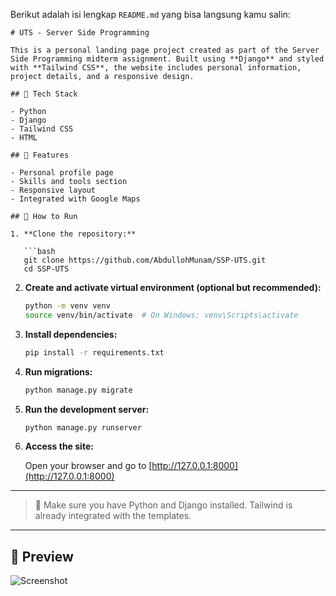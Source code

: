 Berikut adalah isi lengkap `README.md` yang bisa langsung kamu salin:

````
# UTS - Server Side Programming

This is a personal landing page project created as part of the Server Side Programming midterm assignment. Built using **Django** and styled with **Tailwind CSS**, the website includes personal information, project details, and a responsive design.

## 🔧 Tech Stack

- Python
- Django
- Tailwind CSS
- HTML

## 📄 Features

- Personal profile page
- Skills and tools section
- Responsive layout
- Integrated with Google Maps

## 🚀 How to Run

1. **Clone the repository:**

   ```bash
   git clone https://github.com/AbdullohMunam/SSP-UTS.git
   cd SSP-UTS
````

2. **Create and activate virtual environment (optional but recommended):**

   ```bash
   python -m venv venv
   source venv/bin/activate  # On Windows: venv\Scripts\activate
   ```

3. **Install dependencies:**

   ```bash
   pip install -r requirements.txt
   ```

4. **Run migrations:**

   ```bash
   python manage.py migrate
   ```

5. **Run the development server:**

   ```bash
   python manage.py runserver
   ```

6. **Access the site:**

   Open your browser and go to [http://127.0.0.1:8000](http://127.0.0.1:8000)

---

> 📝 Make sure you have Python and Django installed. Tailwind is already integrated with the templates.

---

## 📸 Preview

![Screenshot](static/images/preview.png) <!-- Update this with your own screenshot -->

```
```
